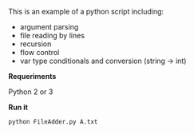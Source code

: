 
This is an example of a python script including:
- argument parsing
- file reading by lines
- recursion
- flow control
- var type conditionals and conversion (string -> int)

**Requeriments**

Python 2 or 3

**Run it**

```bash
python FileAdder.py A.txt
```
